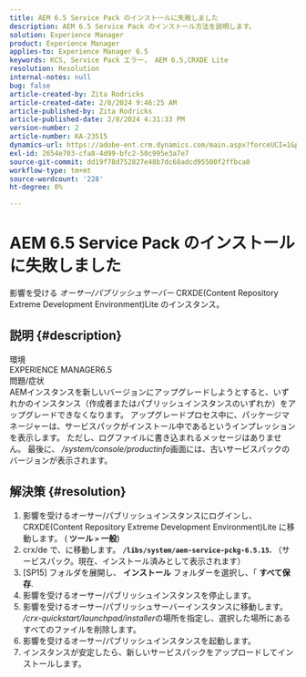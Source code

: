 ```yaml
---
title: AEM 6.5 Service Pack のインストールに失敗しました
description: AEM 6.5 Service Pack のインストール方法を説明します。
solution: Experience Manager
product: Experience Manager
applies-to: Experience Manager 6.5
keywords: KCS, Service Pack エラー， AEM 6.5,CRXDE Lite
resolution: Resolution
internal-notes: null
bug: false
article-created-by: Zita Rodricks
article-created-date: 2/8/2024 9:46:25 AM
article-published-by: Zita Rodricks
article-published-date: 2/8/2024 4:31:33 PM
version-number: 2
article-number: KA-23515
dynamics-url: https://adobe-ent.crm.dynamics.com/main.aspx?forceUCI=1&pagetype=entityrecord&etn=knowledgearticle&id=67af1fe6-66c6-ee11-9079-6045bd006704
exl-id: 2654e703-cfa8-4d99-bfc2-50c995e3a7e7
source-git-commit: dd19f78d752827e48b7dc68adcd95500f2ffbca0
workflow-type: tm+mt
source-wordcount: '228'
ht-degree: 0%

---
```


# AEM 6.5 Service Pack のインストールに失敗しました


影響を受ける *オーサー/パブリッシュサーバー* CRXDE(Content Repository Extreme Development Environment)Lite のインスタンス。

## 説明 {#description}

環境<br>
EXPERIENCE MANAGER6.5
<br>問題/症状<br>
AEMインスタンスを新しいバージョンにアップグレードしようとすると、いずれかのインスタンス（作成者またはパブリッシュインスタンスのいずれか）をアップグレードできなくなります。 アップグレードプロセス中に、パッケージマネージャーは、サービスパックがインストール中であるというインプレッションを表示します。 ただし、ログファイルに書き込まれるメッセージはありません。 最後に、 */system/console/productinfo*&#x200B;画面には、古いサービスパックのバージョンが表示されます。


## 解決策 {#resolution}


1. 影響を受けるオーサー/パブリッシュインスタンスにログインし、CRXDE(Content Repository Extreme Development Environment)Lite に移動します。 (<b> ツール `>`  一般</b>)
2. crx/de で、に移動します。 <b>`/libs/system/aem-service-pckg-6.5.15`. </b>（サービスパック。現在、インストール済みとして表示されます）
3. [SP15] フォルダを展開し、 <b>インストール</b> フォルダーを選択し、「 <b>すべて保存</b>.
4. 影響を受けるオーサー/パブリッシュインスタンスを停止します。
5. 影響を受けるオーサー/パブリッシュサーバーインスタンスに移動します。 */crx-quickstart/launchpad/installer*&#x200B;の場所を指定し、選択した場所にあるすべてのファイルを削除します。
6. 影響を受けるオーサー/パブリッシュインスタンスを起動します。
7. インスタンスが安定したら、新しいサービスパックをアップロードしてインストールします。
